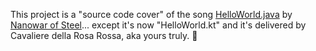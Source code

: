 This project is a "source code cover" of the song <a href="https://www.youtube.com/watch?v=yup8gIXxWDU">HelloWorld.java</a> by <a href = "https://github.com/NanowarOfSteel">Nanowar of Steel</a>... except it's now "HelloWorld.kt" and it's delivered by Cavaliere della Rosa Rossa, aka yours truly. 🌹
